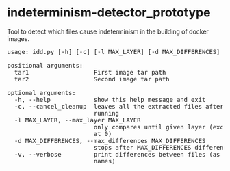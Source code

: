 # indeterminism-detector_prototype
Tool to detect which files cause indeterminism in the building of docker images.

<pre>
usage: idd.py [-h] [-c] [-l MAX_LAYER] [-d MAX_DIFFERENCES] [-v] tar1 tar2

positional arguments:
  tar1                  First image tar path
  tar2                  Second image tar path

optional arguments:
  -h, --help            show this help message and exit
  -c, --cancel_cleanup  leaves all the extracted files after program finishes
                        running
  -l MAX_LAYER, --max_layer MAX_LAYER
                        only compares until given layer (exclusive, starting
                        at 0)
  -d MAX_DIFFERENCES, --max_differences MAX_DIFFERENCES
                        stops after MAX_DIFFERENCES different layers are found
  -v, --verbose         print differences between files (as well as their
                        names)
</pre>
